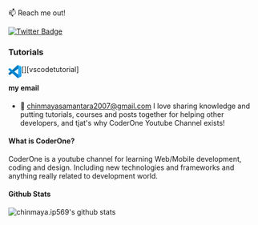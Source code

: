 :mailbox: Reach me out!

[![Twitter Badge](https://img.shields.io/badge/-@program75065639-1ca0f1?style=flat&labelColor=1ca0f1&logo=twitter&logoColor=white&link=https://twitter.com/@program75065639)](https://twitter.com/program75065639)
<!-- TODO: Add last video link -->
### Tutorials
[<img align="left" alt="Visual Studio Code" width="26px" src="https://raw.githubusercontent.com/github/explore/80688e429a7d4ef2fca1e82350fe8e3517d3494d/topics/visual-studio-code/visual-studio-code.png" />][vscodetutorial]
#### my email
- :email: chinmayasamantara2007@gmail.com
I love sharing knowledge and putting tutorials, courses and posts together for helping other developers, and tjat's why CoderOne Youtube Channel exists!
#### What is CoderOne?
CoderOne is a youtube channel for learning Web/Mobile development, coding and design. Including new technologies and frameworks and anything really related to development world.
#### Github Stats
![chinmaya.ip569's github stats](https://github-readme-stats.vercel.app/api?username=chinmaya007&count_private=true&theme=tokyonight&hide=contribs,prs)
</details>
